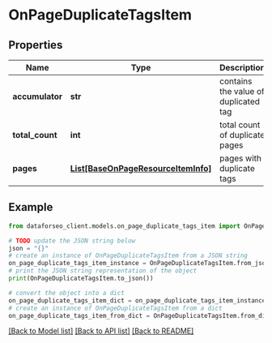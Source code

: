 # OnPageDuplicateTagsItem


## Properties

Name | Type | Description | Notes
------------ | ------------- | ------------- | -------------
**accumulator** | **str** | contains the value of duplicated tag | [optional] 
**total_count** | **int** | total count of duplicate pages | [optional] 
**pages** | [**List[BaseOnPageResourceItemInfo]**](BaseOnPageResourceItemInfo.md) | pages with duplicate tags | [optional] 

## Example

```python
from dataforseo_client.models.on_page_duplicate_tags_item import OnPageDuplicateTagsItem

# TODO update the JSON string below
json = "{}"
# create an instance of OnPageDuplicateTagsItem from a JSON string
on_page_duplicate_tags_item_instance = OnPageDuplicateTagsItem.from_json(json)
# print the JSON string representation of the object
print(OnPageDuplicateTagsItem.to_json())

# convert the object into a dict
on_page_duplicate_tags_item_dict = on_page_duplicate_tags_item_instance.to_dict()
# create an instance of OnPageDuplicateTagsItem from a dict
on_page_duplicate_tags_item_from_dict = OnPageDuplicateTagsItem.from_dict(on_page_duplicate_tags_item_dict)
```
[[Back to Model list]](../README.md#documentation-for-models) [[Back to API list]](../README.md#documentation-for-api-endpoints) [[Back to README]](../README.md)


